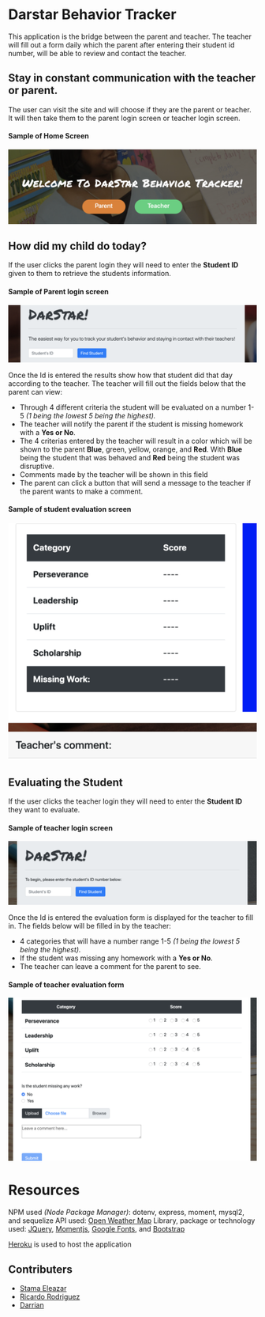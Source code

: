 # Darstar Behavior Tracker

This application is the bridge between the parent and teacher.  The teacher will fill out a form daily which the parent after entering their student id number, will be able to review and contact the teacher.

## Stay in constant communication with the teacher or parent.

The user can visit the site and will choose if they are the parent or teacher.  It will then take them to the parent login screen or teacher login screen.

#### Sample of Home Screen

![Screenshot of the homepage](public/images/darstarindex.png)

## How did my child do today?

If the user clicks the parent login they will need to enter the **Student ID** given to them to retrieve the students information.

#### Sample of Parent login screen

![Screenshot of Parent login screen](public/images/parentid.png)

Once the Id is entered the results show how that student did that day according to the teacher.  The teacher will fill out the fields below that the parent can view:

* Through 4 different criteria the student will be evaluated on a number 1-5 _(1 being the lowest 5 being the highest)._
* The teacher will notify the parent if the student is missing homework with a **Yes or No**.
* The 4 criterias entered by the teacher will result in a color which will be shown to the parent **Blue**, green, yellow, orange, and **Red**.  With **Blue** being the student that was behaved and **Red** being the student was disruptive.
* Comments made by the teacher will be shown in this field
* The parent can click a button that will send a message to the teacher if the parent wants to make a comment.

#### Sample of student evaluation screen

![Screenshot of student evaluation screen](public/images/parentresult.png)

## Evaluating the Student

If the user clicks the teacher login they will need to enter the **Student ID** they want to evaluate.

#### Sample of teacher login screen

![Screenshot of Teacher login screen](public/images/teacherid.png)

Once the Id is entered the evaluation form is displayed for the teacher to fill in.  The fields below will be filled in by the teacher:

* 4 categories that will have a number range 1-5 _(1 being the lowest 5 being the highest)._
* If the student was missing any homework with a **Yes or No**.
* The teacher can leave a comment for the parent to see.

#### Sample of teacher evaluation form

![Screenshot of teacher evaluation form](public/images/teacherresult.png)

# Resources

NPM used _(Node Package Manager)_: dotenv, express, moment, mysql2, and sequelize
API used: [Open Weather Map](https://openweathermap.org/)
Library, package or technology used: [JQuery](https://jquery.com/), [Momentjs](https://momentjs.com/), [Google Fonts](https://fonts.google.com/), and [Bootstrap](https://getbootstrap.com/)

[Heroku](https://www.heroku.com) is used to host the application

## Contributers

* [Stama Eleazar](https://github.com/seleazar10)
* [Ricardo Rodriguez](https://github.com/Runexz)
* [Darrian](https://github.com/CodingStudentDarrian)
